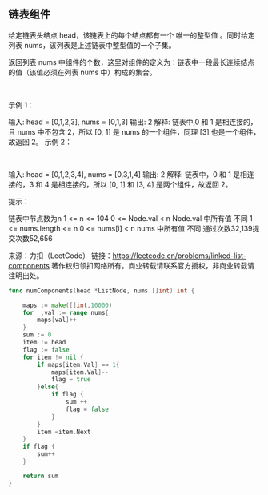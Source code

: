 ## 链表组件
给定链表头结点 head，该链表上的每个结点都有一个 唯一的整型值 。同时给定列表 nums，该列表是上述链表中整型值的一个子集。

返回列表 nums 中组件的个数，这里对组件的定义为：链表中一段最长连续结点的值（该值必须在列表 nums 中）构成的集合。

 

示例 1：



输入: head = [0,1,2,3], nums = [0,1,3]
输出: 2
解释: 链表中,0 和 1 是相连接的，且 nums 中不包含 2，所以 [0, 1] 是 nums 的一个组件，同理 [3] 也是一个组件，故返回 2。
示例 2：

 

输入: head = [0,1,2,3,4], nums = [0,3,1,4]
输出: 2
解释: 链表中，0 和 1 是相连接的，3 和 4 是相连接的，所以 [0, 1] 和 [3, 4] 是两个组件，故返回 2。
 

提示：

链表中节点数为n
1 <= n <= 104
0 <= Node.val < n
Node.val 中所有值 不同
1 <= nums.length <= n
0 <= nums[i] < n
nums 中所有值 不同
通过次数32,139提交次数52,656

来源：力扣（LeetCode）
链接：https://leetcode.cn/problems/linked-list-components
著作权归领扣网络所有。商业转载请联系官方授权，非商业转载请注明出处。
```go
func numComponents(head *ListNode, nums []int) int {    

    maps := make([]int,10000)
    for _,val := range nums{
        maps[val]++
    }
    sum := 0
    item := head        
    flag := false               
    for item != nil {            
        if maps[item.Val] == 1{                
            maps[item.Val]--                            
            flag = true
        }else{
            if flag {                                        
                sum ++                                  
                flag = false                
            }                
        }
        item =item.Next            
    }
    if flag {         
        sum++
    }

    return sum
}
```
